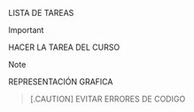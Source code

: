   LISTA DE TAREAS
>[!IMPORTANT]
>HACER LA TAREA DEL CURSO

>[!NOTE]
>REPRESENTACIÓN GRAFICA

>[.CAUTION]
>EVITAR ERRORES DE CODIGO
